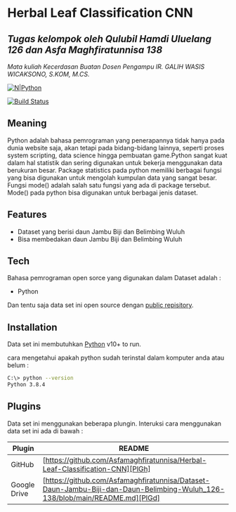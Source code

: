 # Herbal Leaf Classification CNN
## _Tugas kelompok oleh Qulubil Hamdi Uluelang 126 dan Asfa Maghfiratunnisa 138_
_Mata kuliah Kecerdasan Buatan_
_Dosen Pengampu IR. GALIH WASIS WICAKSONO, S.KOM, M.CS._

[![N|Python](https://upload.wikimedia.org/wikipedia/commons/f/f8/Python_logo_and_wordmark.svg)](https://www.python.org/downloads/)

[![Build Status](https://travis-ci.org/joemccann/dillinger.svg?branch=master)](https://travis-ci.org/joemccann/dillinger)

## Meaning
Python adalah bahasa pemrograman yang penerapannya tidak hanya pada dunia website saja, akan tetapi pada bidang-bidang lainnya, seperti proses system scripting, data science hingga pembuatan game.Python sangat kuat dalam hal statistik dan sering digunakan untuk bekerja menggunakan data berukuran besar. Package statistics pada python memiliki berbagai fungsi yang bisa digunakan untuk mengolah kumpulan data yang sangat besar. Fungsi mode() adalah salah satu fungsi yang ada di package tersebut. Mode() pada python bisa digunakan untuk berbagai jenis dataset.
## Features

- Dataset yang berisi daun Jambu Biji dan Belimbing Wuluh
- Bisa membedakan daun Jambu Biji dan Belimbing Wuluh

## Tech

Bahasa pemrograman open sorce yang digunakan dalam Dataset adalah :

- Python

Dan tentu saja data set ini open source dengan [public repisitory]().

## Installation

Data set ini membutuhkan [Python](https://www.python.org/downloads/) v10+ to run.

cara mengetahui apakah python sudah terinstal dalam komputer anda atau belum :

```sh
C:\> python --version
Python 3.8.4
```


## Plugins

Data set ini menggunakan beberapa plungin. Interuksi cara menggunakan data set ini ada di bawah :

| Plugin | README |
| ------ | ------ |
| GitHub | [https://github.com/Asfamaghfiratunnisa/Herbal-Leaf-Classification-CNN][PlGh] |
| Google Drive | [https://github.com/Asfamaghfiratunnisa/Dataset-Daun-Jambu-Biji-dan-Daun-Belimbing-Wuluh_126-138/blob/main/README.md][PlGd] |

 
